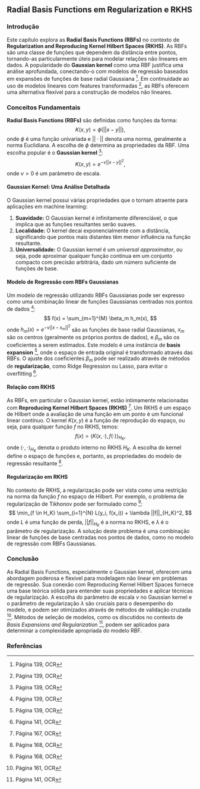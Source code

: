 ## Radial Basis Functions em Regularization e RKHS

### Introdução
Este capítulo explora as **Radial Basis Functions (RBFs)** no contexto de **Regularization and Reproducing Kernel Hilbert Spaces (RKHS)**. As RBFs são uma classe de funções que dependem da distância entre pontos, tornando-as particularmente úteis para modelar relações não lineares em dados. A popularidade do **Gaussian kernel** como uma RBF justifica uma análise aprofundada, conectando-o com modelos de regressão baseados em expansões de funções de base radial Gaussiana [^1]. Em continuidade ao uso de modelos lineares com features transformadas [^2], as RBFs oferecem uma alternativa flexível para a construção de modelos não lineares.

### Conceitos Fundamentais

**Radial Basis Functions (RBFs)** são definidas como funções da forma:
$$
K(x, y) = \phi(||x - y||),
$$
onde $\phi$ é uma função univariada e $|| \cdot ||$ denota uma norma, geralmente a norma Euclidiana. A escolha de $\phi$ determina as propriedades da RBF. Uma escolha popular é o **Gaussian kernel** [^1]:
$$
K(x, y) = e^{-\nu||x - y||^2},
$$
onde $\nu > 0$ é um parâmetro de escala.

#### Gaussian Kernel: Uma Análise Detalhada
O Gaussian kernel possui várias propriedades que o tornam atraente para aplicações em machine learning:

1.  **Suavidade:** O Gaussian kernel é infinitamente diferenciável, o que implica que as funções resultantes serão suaves.
2.  **Localidade:** O kernel decai exponencialmente com a distância, significando que pontos mais distantes têm menor influência na função resultante.
3.  **Universalidade:** O Gaussian kernel é um *universal approximator*, ou seja, pode aproximar qualquer função contínua em um conjunto compacto com precisão arbitrária, dado um número suficiente de funções de base.

#### Modelo de Regressão com RBFs Gaussianas
Um modelo de regressão utilizando RBFs Gaussianas pode ser expresso como uma combinação linear de funções Gaussianas centradas nos pontos de dados [^1]:
$$
f(x) = \sum_{m=1}^{M} \beta_m h_m(x),
$$
onde $h_m(x) = e^{-\nu||x - x_m||^2}$ são as funções de base radial Gaussianas, $x_m$ são os centros (geralmente os próprios pontos de dados), e $\beta_m$ são os coeficientes a serem estimados. Este modelo é uma instância de **basis expansion** [^2], onde o espaço de entrada original é transformado através das RBFs. O ajuste dos coeficientes $\beta_m$ pode ser realizado através de métodos de **regularização**, como Ridge Regression ou Lasso, para evitar o overfitting [^3].

#### Relação com RKHS
As RBFs, em particular o Gaussian kernel, estão intimamente relacionadas com **Reproducing Kernel Hilbert Spaces (RKHS)** [^29]. Um RKHS é um espaço de Hilbert onde a avaliação de uma função em um ponto é um funcional linear contínuo. O kernel $K(x, y)$ é a função de reprodução do espaço, ou seja, para qualquer função $f$ no RKHS, temos:
$$
f(x) = \langle K(x, \cdot), f(\cdot) \rangle_{H_K},
$$
onde $\langle \cdot, \cdot \rangle_{H_K}$ denota o produto interno no RKHS $H_K$. A escolha do kernel define o espaço de funções e, portanto, as propriedades do modelo de regressão resultante [^30].

#### Regularização em RKHS
No contexto de RKHS, a regularização pode ser vista como uma restrição na norma da função $f$ no espaço de Hilbert. Por exemplo, o problema de regularização de Tikhonov pode ser formulado como [^30]:
$$
\min_{f \in H_K} \sum_{i=1}^{N} L(y_i, f(x_i)) + \lambda ||f||_{H_K}^2,
$$
onde $L$ é uma função de perda, $||f||_{H_K}$ é a norma no RKHS, e $\lambda$ é o parâmetro de regularização. A solução deste problema é uma combinação linear de funções de base centradas nos pontos de dados, como no modelo de regressão com RBFs Gaussianas.

### Conclusão

As Radial Basis Functions, especialmente o Gaussian kernel, oferecem uma abordagem poderosa e flexível para modelagem não linear em problemas de regressão. Sua conexão com Reproducing Kernel Hilbert Spaces fornece uma base teórica sólida para entender suas propriedades e aplicar técnicas de regularização. A escolha do parâmetro de escala $\nu$ no Gaussian kernel e o parâmetro de regularização $\lambda$ são cruciais para o desempenho do modelo, e podem ser otimizados através de métodos de validação cruzada [^31]. Métodos de seleção de modelos, como os discutidos no contexto de *Basis Expansions and Regularization* [^3], podem ser aplicados para determinar a complexidade apropriada do modelo RBF.

### Referências
[^1]: Página 139, OCR
[^2]: Página 139, OCR
[^3]: Página 141, OCR
[^29]: Página 167, OCR
[^30]: Página 168, OCR
[^31]: Página 161, OCR
<!-- END -->
